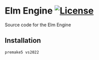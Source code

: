 # Elm Engine [![License](https://img.shields.io/github/license/JonasAlmaas/Elm.svg)](https://github.com/JonasAlmaas/Elm/blob/main/LICENSE)

Source code for the Elm Engine

## Installation

```bash
premake5 vs2022
```
